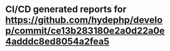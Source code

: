 # CI/CD generated reports for https://github.com/hydephp/develop/commit/ce13b283180e2a0d22a0e4adddc8ed8054a2fea5
